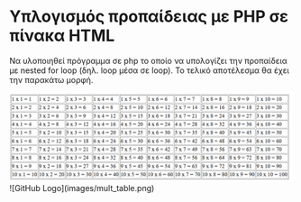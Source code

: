 # Υπλογισμός προπαίδειας με PHP σε πίνακα HTML
Να υλοποιηθεί πρόγραμμα σε php το οποίο να υπολογίζει την προπαίδεια με nested for loop (δηλ. loop μέσα σε loop).  Το τελικό αποτέλεσμα θα έχει την παρακάτω μορφή.


<img src="images/mult_table.png">
![GitHub Logo](images/mult_table.png)
